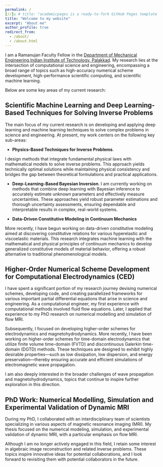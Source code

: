 ```yaml
---
permalink: /
[//]: # title: "academicpages is a ready-to-fork GitHub Pages template for academic personal websites"
title: "Welcome to my website"
excerpt: "About me"
author_profile: true
redirect_from: 
  - /about/
  - /about.html
---
```


I am a Ramanujan Faculty Fellow in the [Department of Mechanical Engineering](https://iitpkd.ac.in/mechanical-engineering),[Indian Institute of Technology, Palakkad](https://iitpkd.ac.in/). My research lies at the intersection of computational science and engineering, encompassing a broad range of topics such as high-accuracy numerical scheme development, high-performance scientific computing, and scientific machine learning. 

Below are some key areas of my current research:

## Scientific Machine Learning and Deep Learning-Based Techniques for Solving Inverse Problems

The main focus of my current research is on developing and applying deep learning and machine learning techniques to solve complex problems in science and engineering. At present, my work centers on the following key sub-areas:

- **Physics-Based Techniques for Inverse Problems**.

I design methods that integrate fundamental physical laws with mathematical models to solve inverse problems. This approach yields technically optimal solutions while maintaining physical consistency and bridges the gap between theoretical formulations and practical applications.

- **Deep-Learning-Based Bayesian Inversion**.
I am currently working on methods that combine deep learning with Bayesian inference to accurately estimate unknown parameters and effectively measure uncertainties. These approaches yield robust parameter estimations and thorough uncertainty assessments, ensuring dependable and interpretable results in complex, real-world systems.

- **Data-Driven Constitutive Modeling in Continuum Mechanics**

More recently, I have begun working on data-driven constitutive modeling aimed at discovering constitutive relations for various hyperelastic and viscoelastic materials. This research integrates machine learning with the mathematical and physical principles of continuum mechanics to develop generalized constitutive models of material behavior, offering a robust alternative to traditional phenomenological models.

## Higher-Order Numerical Scheme Development for Computational Electrodynamics (CED)

I have spent a significant portion of my research journey devising numerical schemes, developing code, and creating parallelized frameworks for various important partial differential equations that arise in science and engineering. As a computational engineer, my first experience with computational methods involved fluid flow equations. Later, I applied that experience to my PhD research on numerical modelling and simulation of flow MRI.

Subsequently, I focused on developing higher-order schemes for electrodynamics and magnetohydrodynamics. More recently, I have been working on higher-order schemes for time-domain electrodynamics that utilize finite volume time-domain (FVTD) and discontinuous Galerkin time-domain (DGTD) methods. These techniques are designed to exhibit highly desirable properties—such as low dissipation, low dispersion, and energy preservation—thereby ensuring accurate and efficient simulations of electromagnetic wave propagation.

I am also deeply interested in the broader challenges of wave propagation and magnetohydrodynamics, topics that continue to inspire further exploration in this direction.

## PhD Work: Numerical Modelling, Simulation and Experimental Validation of Dynamic MRI

During my PhD, I collaborated with an interdisciplinary team of scientists specializing in various aspects of magnetic resonance imaging (MRI). My thesis focused on the numerical modeling, simulation, and experimental validation of dynamic MRI, with a particular emphasis on flow MRI.

Although I am no longer actively engaged in this field, I retain some interest in algebraic image reconstruction and related inverse problems. These topics inspire innovative ideas for potential collaborations, and I look forward to revisiting them with potential collaborators in the future.

<!--- Academic background
======


{% include base_path %}
# Selected publications
{% for post in site.publications reversed %}
{% if post.type == 'selected' %}
{% include archive-single-cv.html %}
{% endif %}
{% endfor %}
--->
